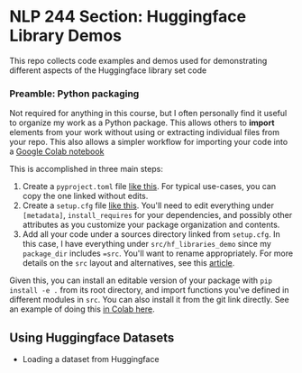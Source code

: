 # NLP 244 Section: Huggingface Library Demos

This repo collects code examples and demos used for demonstrating different aspects of the Huggingface library set
code 

### Preamble: Python packaging

Not required for anything in this course, but I often personally find it useful to organize my work as a Python package. 
This allows others to **import** elements from your work without using or extracting individual files from your repo. 
This also allows a simpler workflow for importing your code into a [Google Colab notebook](https://colab.research.google.com/)

This is accomplished in three main steps:

1. Create a `pyproject.toml` file [like this](./pyproject.toml). For typical use-cases, you can copy the one linked 
without edits. 
2. Create a `setup.cfg` file [like this](setup.cfg). You'll need to edit everything under `[metadata]`, 
`install_requires` for your dependencies, and possibly other attributes as you customize your package organization and 
contents.
3. Add all your code under a sources directory linked from `setup.cfg`. In this case, I have everything under 
`src/hf_libraries_demo` since my `package_dir` includes `=src`. You'll want to rename appropriately. For more details 
on the `src` layout and alternatives, see this 
[article](https://setuptools.pypa.io/en/latest/userguide/declarative_config.html#using-a-src-layout).

Given this, you can install an editable version of your package with `pip install -e .` from its root directory, and
import functions you've defined in different modules in `src`. You can also install it from the git link directly. See 
an example of doing this [in Colab here](./ImportingAGithubPyPackage.ipynb).

## Using Huggingface Datasets
- Loading a dataset from Huggingface

